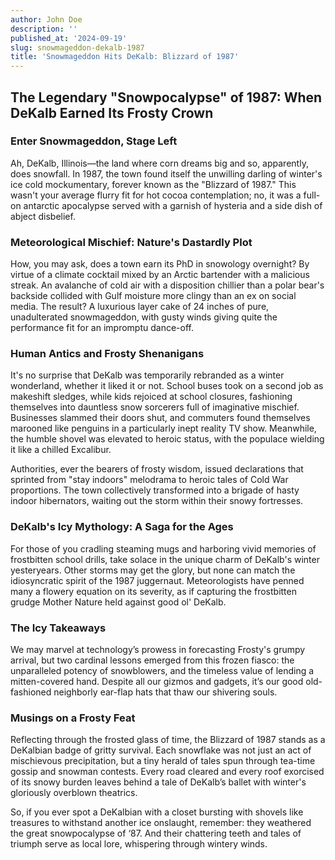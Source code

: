 ```yaml
---
author: John Doe
description: ''
published_at: '2024-09-19'
slug: snowmageddon-dekalb-1987
title: 'Snowmageddon Hits DeKalb: Blizzard of 1987'
---
```


## The Legendary "Snowpocalypse" of 1987: When DeKalb Earned Its Frosty Crown

### Enter Snowmageddon, Stage Left

Ah, DeKalb, Illinois—the land where corn dreams big and so, apparently, does snowfall. In 1987, the town found itself the unwilling darling of winter's ice cold mockumentary, forever known as the "Blizzard of 1987." This wasn't your average flurry fit for hot cocoa contemplation; no, it was a full-on antarctic apocalypse served with a garnish of hysteria and a side dish of abject disbelief.

### Meteorological Mischief: Nature's Dastardly Plot

How, you may ask, does a town earn its PhD in snowology overnight? By virtue of a climate cocktail mixed by an Arctic bartender with a malicious streak. An avalanche of cold air with a disposition chillier than a polar bear's backside collided with Gulf moisture more clingy than an ex on social media. The result? A luxurious layer cake of 24 inches of pure, unadulterated snowmageddon, with gusty winds giving quite the performance fit for an impromptu dance-off.

### Human Antics and Frosty Shenanigans

It's no surprise that DeKalb was temporarily rebranded as a winter wonderland, whether it liked it or not. School buses took on a second job as makeshift sledges, while kids rejoiced at school closures, fashioning themselves into dauntless snow sorcerers full of imaginative mischief. Businesses slammed their doors shut, and commuters found themselves marooned like penguins in a particularly inept reality TV show. Meanwhile, the humble shovel was elevated to heroic status, with the populace wielding it like a chilled Excalibur.

Authorities, ever the bearers of frosty wisdom, issued declarations that sprinted from "stay indoors" melodrama to heroic tales of Cold War proportions. The town collectively transformed into a brigade of hasty indoor hibernators, waiting out the storm within their snowy fortresses.

### DeKalb's Icy Mythology: A Saga for the Ages 

For those of you cradling steaming mugs and harboring vivid memories of frostbitten school drills, take solace in the unique charm of DeKalb's winter yesteryears. Other storms may get the glory, but none can match the idiosyncratic spirit of the 1987 juggernaut. Meteorologists have penned many a flowery equation on its severity, as if capturing the frostbitten grudge Mother Nature held against good ol' DeKalb.

### The Icy Takeaways

We may marvel at technology’s prowess in forecasting Frosty's grumpy arrival, but two cardinal lessons emerged from this frozen fiasco: the unparalleled potency of snowblowers, and the timeless value of lending a mitten-covered hand. Despite all our gizmos and gadgets, it’s our good old-fashioned neighborly ear-flap hats that thaw our shivering souls.

### Musings on a Frosty Feat

Reflecting through the frosted glass of time, the Blizzard of 1987 stands as a DeKalbian badge of gritty survival. Each snowflake was not just an act of mischievous precipitation, but a tiny herald of tales spun through tea-time gossip and snowman contests. Every road cleared and every roof exorcised of its snowy burden leaves behind a tale of DeKalb’s ballet with winter's gloriously overblown theatrics.

So, if you ever spot a DeKalbian with a closet bursting with shovels like treasures to withstand another ice onslaught, remember: they weathered the great snowpocalypse of ‘87. And their chattering teeth and tales of triumph serve as local lore, whispering through wintery winds.